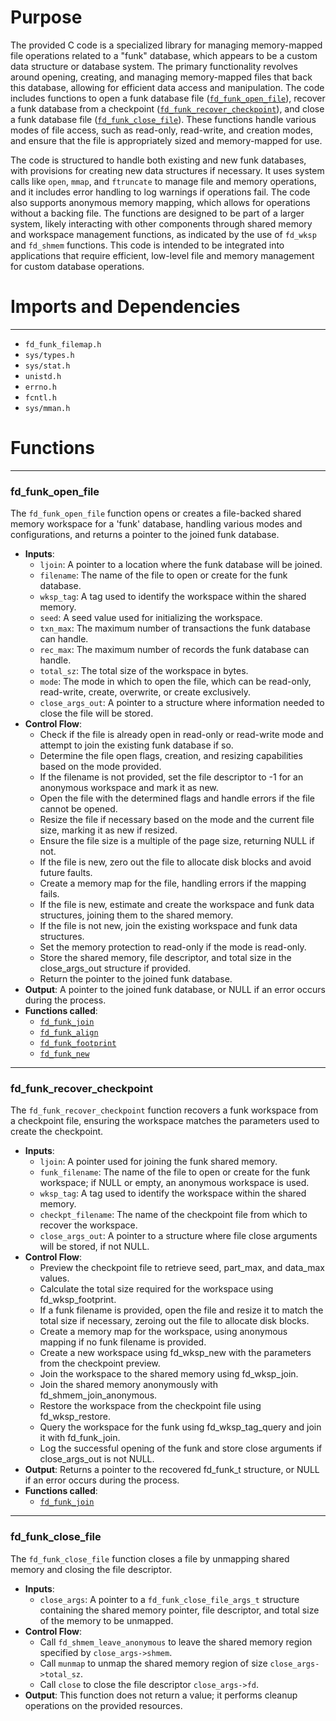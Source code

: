 # Purpose
The provided C code is a specialized library for managing memory-mapped file operations related to a "funk" database, which appears to be a custom data structure or database system. The primary functionality revolves around opening, creating, and managing memory-mapped files that back this database, allowing for efficient data access and manipulation. The code includes functions to open a funk database file ([`fd_funk_open_file`](#fd_funk_open_file)), recover a funk database from a checkpoint ([`fd_funk_recover_checkpoint`](#fd_funk_recover_checkpoint)), and close a funk database file ([`fd_funk_close_file`](#fd_funk_close_file)). These functions handle various modes of file access, such as read-only, read-write, and creation modes, and ensure that the file is appropriately sized and memory-mapped for use.

The code is structured to handle both existing and new funk databases, with provisions for creating new data structures if necessary. It uses system calls like `open`, `mmap`, and `ftruncate` to manage file and memory operations, and it includes error handling to log warnings if operations fail. The code also supports anonymous memory mapping, which allows for operations without a backing file. The functions are designed to be part of a larger system, likely interacting with other components through shared memory and workspace management functions, as indicated by the use of `fd_wksp` and `fd_shmem` functions. This code is intended to be integrated into applications that require efficient, low-level file and memory management for custom database operations.
# Imports and Dependencies

---
- `fd_funk_filemap.h`
- `sys/types.h`
- `sys/stat.h`
- `unistd.h`
- `errno.h`
- `fcntl.h`
- `sys/mman.h`


# Functions

---
### fd\_funk\_open\_file<!-- {{#callable:fd_funk_open_file}} -->
The `fd_funk_open_file` function opens or creates a file-backed shared memory workspace for a 'funk' database, handling various modes and configurations, and returns a pointer to the joined funk database.
- **Inputs**:
    - `ljoin`: A pointer to a location where the funk database will be joined.
    - `filename`: The name of the file to open or create for the funk database.
    - `wksp_tag`: A tag used to identify the workspace within the shared memory.
    - `seed`: A seed value used for initializing the workspace.
    - `txn_max`: The maximum number of transactions the funk database can handle.
    - `rec_max`: The maximum number of records the funk database can handle.
    - `total_sz`: The total size of the workspace in bytes.
    - `mode`: The mode in which to open the file, which can be read-only, read-write, create, overwrite, or create exclusively.
    - `close_args_out`: A pointer to a structure where information needed to close the file will be stored.
- **Control Flow**:
    - Check if the file is already open in read-only or read-write mode and attempt to join the existing funk database if so.
    - Determine the file open flags, creation, and resizing capabilities based on the mode provided.
    - If the filename is not provided, set the file descriptor to -1 for an anonymous workspace and mark it as new.
    - Open the file with the determined flags and handle errors if the file cannot be opened.
    - Resize the file if necessary based on the mode and the current file size, marking it as new if resized.
    - Ensure the file size is a multiple of the page size, returning NULL if not.
    - If the file is new, zero out the file to allocate disk blocks and avoid future faults.
    - Create a memory map for the file, handling errors if the mapping fails.
    - If the file is new, estimate and create the workspace and funk data structures, joining them to the shared memory.
    - If the file is not new, join the existing workspace and funk data structures.
    - Set the memory protection to read-only if the mode is read-only.
    - Store the shared memory, file descriptor, and total size in the close_args_out structure if provided.
    - Return the pointer to the joined funk database.
- **Output**: A pointer to the joined funk database, or NULL if an error occurs during the process.
- **Functions called**:
    - [`fd_funk_join`](fd_funk.c.driver.md#fd_funk_join)
    - [`fd_funk_align`](fd_funk.c.driver.md#fd_funk_align)
    - [`fd_funk_footprint`](fd_funk.c.driver.md#fd_funk_footprint)
    - [`fd_funk_new`](fd_funk.c.driver.md#fd_funk_new)


---
### fd\_funk\_recover\_checkpoint<!-- {{#callable:fd_funk_recover_checkpoint}} -->
The `fd_funk_recover_checkpoint` function recovers a funk workspace from a checkpoint file, ensuring the workspace matches the parameters used to create the checkpoint.
- **Inputs**:
    - `ljoin`: A pointer used for joining the funk shared memory.
    - `funk_filename`: The name of the file to open or create for the funk workspace; if NULL or empty, an anonymous workspace is used.
    - `wksp_tag`: A tag used to identify the workspace within the shared memory.
    - `checkpt_filename`: The name of the checkpoint file from which to recover the workspace.
    - `close_args_out`: A pointer to a structure where file close arguments will be stored, if not NULL.
- **Control Flow**:
    - Preview the checkpoint file to retrieve seed, part_max, and data_max values.
    - Calculate the total size required for the workspace using fd_wksp_footprint.
    - If a funk filename is provided, open the file and resize it to match the total size if necessary, zeroing out the file to allocate disk blocks.
    - Create a memory map for the workspace, using anonymous mapping if no funk filename is provided.
    - Create a new workspace using fd_wksp_new with the parameters from the checkpoint preview.
    - Join the workspace to the shared memory using fd_wksp_join.
    - Join the shared memory anonymously with fd_shmem_join_anonymous.
    - Restore the workspace from the checkpoint file using fd_wksp_restore.
    - Query the workspace for the funk using fd_wksp_tag_query and join it with fd_funk_join.
    - Log the successful opening of the funk and store close arguments if close_args_out is not NULL.
- **Output**: Returns a pointer to the recovered fd_funk_t structure, or NULL if an error occurs during the process.
- **Functions called**:
    - [`fd_funk_join`](fd_funk.c.driver.md#fd_funk_join)


---
### fd\_funk\_close\_file<!-- {{#callable:fd_funk_close_file}} -->
The `fd_funk_close_file` function closes a file by unmapping shared memory and closing the file descriptor.
- **Inputs**:
    - `close_args`: A pointer to a `fd_funk_close_file_args_t` structure containing the shared memory pointer, file descriptor, and total size of the memory to be unmapped.
- **Control Flow**:
    - Call `fd_shmem_leave_anonymous` to leave the shared memory region specified by `close_args->shmem`.
    - Call `munmap` to unmap the shared memory region of size `close_args->total_sz`.
    - Call `close` to close the file descriptor `close_args->fd`.
- **Output**: This function does not return a value; it performs cleanup operations on the provided resources.



